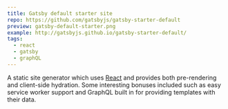 ```yaml
---
title: Gatsby default starter site
repo: https://github.com/gatsbyjs/gatsby-starter-default
preview: gatsby-default-starter.png
example: http://gatsbyjs.github.io/gatsby-starter-default/
tags:
  - react
  - gatsby
  - graphQL
---
```


A static site generator which uses [React](https://reactjs.com) and provides both pre-rendering and client-side hydration. Some interesting bonuses included such as easy service worker support and GraphQL built in for providing templates with their data.

